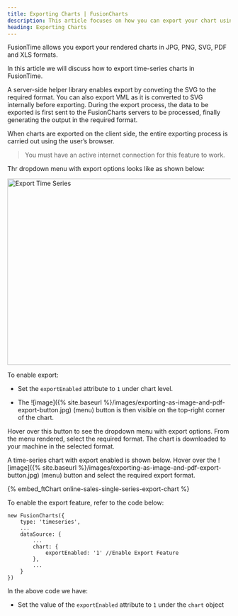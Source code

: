 ```yaml
---
title: Exporting Charts | FusionCharts
description: This article focuses on how you can export your chart using plain javascript.
heading: Exporting Charts
---
```


FusionTime allows you export your rendered charts in JPG, PNG, SVG, PDF and XLS formats.

In this article we will discuss how to export time-series charts in FusionTime.

A server-side helper library enables export by conveting the SVG to the required format. You can also export VML as it is converted to SVG internally before exporting. During the export process, the data to be exported is first sent to the FusionCharts servers to be processed, finally generating the output in the required format.

When charts are exported on the client side, the entire exporting process is carried out using the user’s browser.

> You must have an active internet connection for this feature to work.

Thr dropdown menu with export options looks like as shown below:

<img src="{% site.baseurl %}/images/fusiontime-export-charts.png" alt="Export Time Series" width="700" height="420">

To enable export:

* Set the `exportEnabled` attribute to `1` under chart level.

* The <span> ![image]({% site.baseurl %}/images/exporting-as-image-and-pdf-export-button.jpg) </span> (menu) button is then visible on the top-right corner of the chart.

Hover over this button to see the dropdown menu with export options. From the menu rendered, select the required format. The chart is downloaded to your machine in the selected format.

A time-series chart with export enabled is shown below. Hover over the <span> ![image]({% site.baseurl %}/images/exporting-as-image-and-pdf-export-button.jpg) </span> (menu) button and select the required export format.

{% embed_ftChart online-sales-single-series-export-chart %}

To enable the export feature, refer to the code below:

```
new FusionCharts({
    type: 'timeseries',
    ...
    dataSource: {
	    ...
	    chart: {
	        exportEnabled: '1' //Enable Export Feature
	    },
	    ...
	}
})
```

In the above code we have:

* Set the value of the `exportEnabled` attribute to `1` under the `chart` object